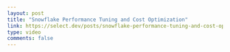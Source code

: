 ```yaml
---
layout: post
title: "Snowflake Performance Tuning and Cost Optimization"
link: https://select.dev/posts/snowflake-performance-tuning-and-cost-optimization
type: video
comments: false
---
```



